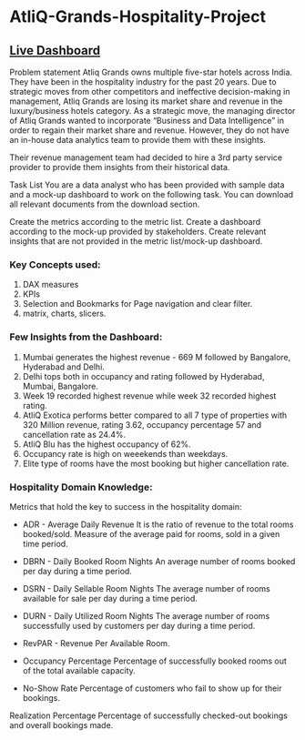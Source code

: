 # AtliQ-Grands-Hospitality-Project


## [Live Dashboard](https://app.powerbi.com/view?r=eyJrIjoiMzY3ZjAzZjYtNjcyZS00NmM0LWI4ZGYtODI4MTkyYTQzNzY5IiwidCI6ImM2ZTU0OWIzLTVmNDUtNDAzMi1hYWU5LWQ0MjQ0ZGM1YjJjNCJ9&pageName=ReportSection)

Problem statement
Atliq Grands owns multiple five-star hotels across India. They have been in the hospitality industry for the past 20 years. Due to strategic moves from other competitors and ineffective decision-making in management, Atliq Grands are losing its market share and revenue in the luxury/business hotels category. As a strategic move, the managing director of Atliq Grands wanted to incorporate “Business and Data Intelligence” in order to regain their market share and revenue. However, they do not have an in-house data analytics team to provide them with these insights.

Their revenue management team had decided to hire a 3rd party service provider to provide them insights from their historical data.

Task List
You are a data analyst who has been provided with sample data and a mock-up dashboard to work on the following task. You can download all relevant documents from the download section.

Create the metrics according to the metric list.
Create a dashboard according to the mock-up provided by stakeholders.
Create relevant insights that are not provided in the metric list/mock-up dashboard.

### Key Concepts used:

1. DAX measures
2. KPIs
3. Selection and Bookmarks for Page navigation and clear filter.
4. matrix, charts, slicers.

### Few Insights from the Dashboard:

1. Mumbai generates the highest revenue - 669 M followed by Bangalore, Hyderabad and Delhi.
2. Delhi tops both in occupancy and rating followed by Hyderabad, Mumbai, Bangalore.
3. Week 19 recorded highest revenue while week 32 recorded highest rating.
4. AtliQ Exotica performs better compared to all 7 type of properties with 320 Million revenue, rating 3.62, occupancy percentage 57 and cancellation rate as 24.4%.
5. AtliQ Blu has the highest occupancy of 62%.
6. Occupancy rate is high on weeekends than weekdays.
7. Elite type of rooms have the most booking but higher cancellation rate.

### Hospitality Domain Knowledge: 

Metrics that hold the key to success in the hospitality domain:

- ADR - Average Daily Revenue
It is the ratio of revenue to the total rooms booked/sold. Measure of the average paid for rooms, sold in a given time period.

- DBRN - Daily Booked Room Nights
An average number of rooms booked per day during a time period.

- DSRN - Daily Sellable Room Nights
The average number of rooms available for sale per day during a time period.

- DURN - Daily Utilized Room Nights
The average number of rooms successfully used by customers per day during a time period.

- RevPAR - Revenue Per Available Room.

- Occupancy Percentage
Percentage of successfully booked rooms out of the total available capacity.

- No-Show Rate
Percentage of customers who fail to show up for their bookings.

Realization Percentage
Percentage of successfully checked-out bookings and overall bookings made.

	
